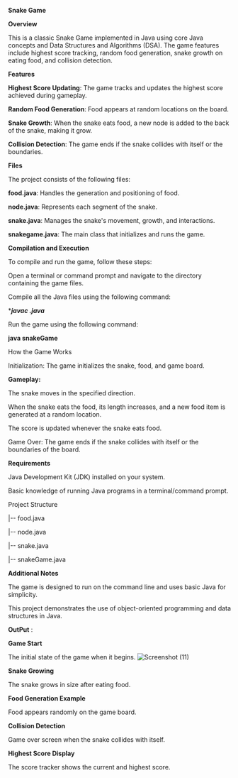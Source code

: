 **Snake Game**

**Overview**

This is a classic Snake Game implemented in Java using core Java concepts and Data Structures and Algorithms (DSA). The game features include highest score tracking, random food generation, snake growth on eating food, and collision detection.

**Features**

**Highest Score Updating**: The game tracks and updates the highest score achieved during gameplay.

**Random Food Generation**: Food appears at random locations on the board.

**Snake Growth**: When the snake eats food, a new node is added to the back of the snake, making it grow.

**Collision Detection**: The game ends if the snake collides with itself or the boundaries.

**Files**

The project consists of the following files:

**food.java**: Handles the generation and positioning of food.

**node.java**: Represents each segment of the snake.

**snake.java**: Manages the snake's movement, growth, and interactions.

**snakegame.java**: The main class that initializes and runs the game.

**Compilation and Execution**

To compile and run the game, follow these steps:

Open a terminal or command prompt and navigate to the directory containing the game files.

Compile all the Java files using the following command:

****javac *.java****

Run the game using the following command:

**java snakeGame**

How the Game Works

Initialization: The game initializes the snake, food, and game board.

**Gameplay:**

The snake moves in the specified direction.

When the snake eats the food, its length increases, and a new food item is generated at a random location.

The score is updated whenever the snake eats food.

Game Over: The game ends if the snake collides with itself or the boundaries of the board.

**Requirements**

Java Development Kit (JDK) installed on your system.

Basic knowledge of running Java programs in a terminal/command prompt.

Project Structure

|-- food.java

|-- node.java

|-- snake.java

|-- snakeGame.java

**Additional Notes**

The game is designed to run on the command line and uses basic Java for simplicity.

This project demonstrates the use of object-oriented programming and data structures in Java.

**OutPut** :

**Game Start**

The initial state of the game when it begins.
![Screenshot (11)](https://github.com/user-attachments/assets/cb1af001-fe50-4aea-9f0e-69cb752aeae4)


**Snake Growing**

The snake grows in size after eating food.

**Food Generation Example**

Food appears randomly on the game board.

**Collision Detection**

Game over screen when the snake collides with itself.

**Highest Score Display**

The score tracker shows the current and highest score.
